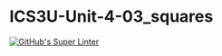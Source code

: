 # ICS3U-Unit-4-03_squares

[![GitHub's Super Linter](https://github.com/hanin-hasan/ICS3U-Unit-4-03_squares/workflows/GitHub's%20Super%20Linter/badge.svg)](https://github.com/hanin-hasan/ICS3U-Unit-4-03_squares/actions)
